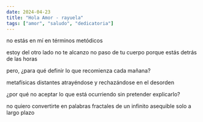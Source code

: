 ```yaml
---
date: 2024-04-23
title: "Hola Amor - rayuela"
tags: ["amor", "saludo", "dedicatoria"]
---
```


no estás en mí
en términos metódicos

estoy
del otro lado
no te alcanzo
no paso de tu cuerpo
porque estás
detrás
de las horas

pero, ¿para qué definir
lo que recomienza
cada mañana?

metafísicas distantes
atrayéndose y rechazándose
en el desorden

¿por qué no aceptar
lo que está ocurriendo
sin pretender explicarlo?

no quiero
convertirte en palabras
fractales
de un infinito
asequible
solo a largo plazo
